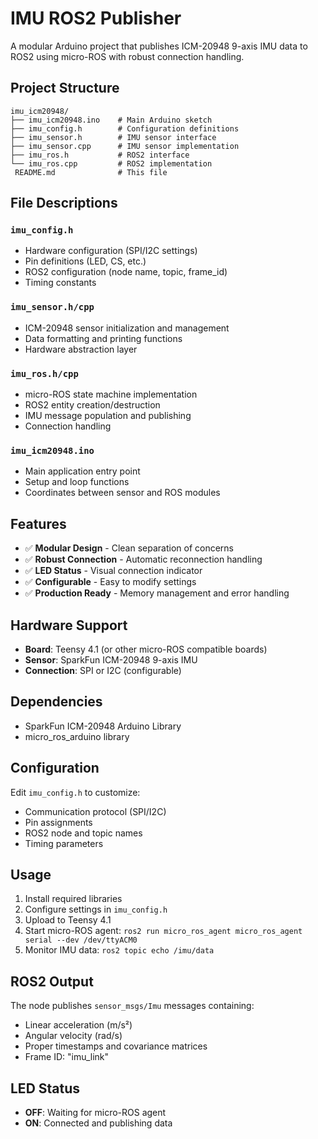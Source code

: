 # IMU ROS2 Publisher

A modular Arduino project that publishes ICM-20948 9-axis IMU data to ROS2 using micro-ROS with robust connection handling.

## Project Structure

```
imu_icm20948/
├── imu_icm20948.ino    # Main Arduino sketch
├── imu_config.h        # Configuration definitions
├── imu_sensor.h        # IMU sensor interface
├── imu_sensor.cpp      # IMU sensor implementation
├── imu_ros.h           # ROS2 interface
└── imu_ros.cpp         # ROS2 implementation
 README.md              # This file
```

## File Descriptions

### `imu_config.h`
- Hardware configuration (SPI/I2C settings)
- Pin definitions (LED, CS, etc.)
- ROS2 configuration (node name, topic, frame_id)
- Timing constants

### `imu_sensor.h/cpp`
- ICM-20948 sensor initialization and management
- Data formatting and printing functions
- Hardware abstraction layer

### `imu_ros.h/cpp`
- micro-ROS state machine implementation
- ROS2 entity creation/destruction
- IMU message population and publishing
- Connection handling

### `imu_icm20948.ino`
- Main application entry point
- Setup and loop functions
- Coordinates between sensor and ROS modules

## Features

- ✅ **Modular Design** - Clean separation of concerns
- ✅ **Robust Connection** - Automatic reconnection handling
- ✅ **LED Status** - Visual connection indicator
- ✅ **Configurable** - Easy to modify settings
- ✅ **Production Ready** - Memory management and error handling

## Hardware Support

- **Board**: Teensy 4.1 (or other micro-ROS compatible boards)
- **Sensor**: SparkFun ICM-20948 9-axis IMU
- **Connection**: SPI or I2C (configurable)

## Dependencies

- SparkFun ICM-20948 Arduino Library
- micro_ros_arduino library

## Configuration

Edit `imu_config.h` to customize:
- Communication protocol (SPI/I2C)
- Pin assignments
- ROS2 node and topic names
- Timing parameters

## Usage

1. Install required libraries
2. Configure settings in `imu_config.h`
3. Upload to Teensy 4.1
4. Start micro-ROS agent: `ros2 run micro_ros_agent micro_ros_agent serial --dev /dev/ttyACM0`
5. Monitor IMU data: `ros2 topic echo /imu/data`

## ROS2 Output

The node publishes `sensor_msgs/Imu` messages containing:
- Linear acceleration (m/s²)
- Angular velocity (rad/s)
- Proper timestamps and covariance matrices
- Frame ID: "imu_link"

## LED Status

- **OFF**: Waiting for micro-ROS agent
- **ON**: Connected and publishing data
